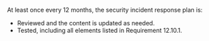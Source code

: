 At least once every 12 months, the security incident response plan is:

- Reviewed and the content is updated as needed.
- Tested, including all elements listed in Requirement 12.10.1.
